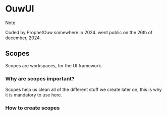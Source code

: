 # OuwUI
> [!Note]
> Coded by ProphetOuw somewhere in 2024. went public on the 26th of december, 2024.
## Scopes
Scopes are workspaces, for the UI framework.
### Why are scopes important?
Scopes help us clean all of the different stuff we create later on, this is why it is mandatory to use here.
### How to create scopes
